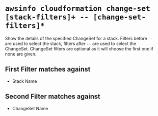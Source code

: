 # `awsinfo cloudformation change-set [stack-filters]+ -- [change-set-filters]*`

Show the details of the specified ChangeSet for a stack. Filters before `--` are used to select the stack,
filters after `--` are used to select the ChangeSet. ChangeSet filters are optional as it will choose the
first one if none are given.

## First Filter matches against

* Stack Name

## Second Filter matches against

* ChangeSet Name